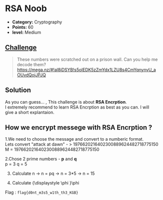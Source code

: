 

# RSA Noob

* **Category:** Cryptography 
* **Points:** 60
* **level:** Medium


## [Challenge](https://ctflearn.com/challenge/120)

> These numbers were scratched out on a prison wall. Can you help me decode them?  
>  https://mega.nz/#!al8iDSYB!s5olEDK5zZmYdx1LZU8s4CmYqnynvU_aOUvdQojJPJQ

## Solution
As you can guess... , This challenge is about **RSA Encrption**.  
I extremely recommend to learn RSA Encrption as best as you can. I will give a short explantaion.  

## How we encrypt messege with RSA Encrption ?  

1.We need to choose the message and convert to a numberic format.   
Lets convert "attack at dawn" - > 1976620216402300889624482718775150  
M = 1976620216402300889624482718775150  

2.Chose 2 prime numbers - **p** and **q**  
p = 3 
q = 5

3. Calculate n -> n = pq -> n = 3*5 -> n = 15  

4. Calculate  {\displaystyle \phi }\phi 




Flag : ```flag{d0nt_m3s5_w1th_th3_KGB} ```

